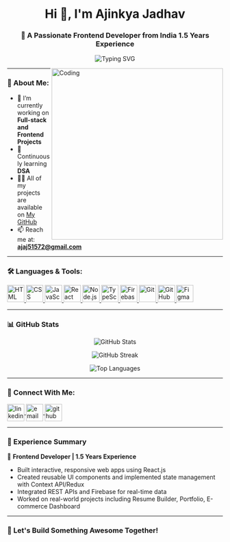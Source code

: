 <h1 align="center">Hi 👋, I'm Ajinkya Jadhav</h1>
<h3 align="center">🚀 A Passionate Frontend Developer from India 1.5 Years Experience</h3>

<p align="center">
  <img src="https://readme-typing-svg.herokuapp.com?font=Fira+Code&size=24&pause=1000&center=true&width=435&lines=Frontend+Developer;React+%7C+JavaScript+%7C+Node+%7C+UI%2FUX;Building+Beautiful+and+Responsive+Web+Apps" alt="Typing SVG" />
</p>

<img align="right" alt="Coding" width="400" src="https://cdn.dribbble.com/users/1162077/screenshots/3848914/programmer.gif">

---

### 💫 About Me:

- 🔭 I’m currently working on **Full-stack and Frontend Projects**
- 🌱 Continuously learning **DSA**
- 👨‍💻 All of my projects are available on [My GitHub](https://github.com/ajinkya51572jadhav)
- 📫 Reach me at: **ajaj51572@gmail.com**

---

### 🛠️ Languages & Tools:

<p align="left">
  <a href="https://developer.mozilla.org/en-US/docs/Web/HTML" target="_blank"> <img src="https://skillicons.dev/icons?i=html" width="40" alt="HTML" /> </a>
  <a href="https://developer.mozilla.org/en-US/docs/Web/CSS" target="_blank"> <img src="https://skillicons.dev/icons?i=css" width="40" alt="CSS" /> </a>
  <a href="https://developer.mozilla.org/en-US/docs/Web/JavaScript" target="_blank"> <img src="https://skillicons.dev/icons?i=js" width="40" alt="JavaScript" /> </a>
  <a href="https://reactjs.org/" target="_blank"> <img src="https://skillicons.dev/icons?i=react" width="40" alt="React" /> </a>
  <a href="https://nodejs.org/" target="_blank"> <img src="https://skillicons.dev/icons?i=nodejs" width="40" alt="Node.js" /> </a>
  <a href="https://www.typescriptlang.org/" target="_blank"> <img src="https://skillicons.dev/icons?i=ts" width="40" alt="TypeScript" /> </a>
  <a href="https://firebase.google.com/" target="_blank"> <img src="https://skillicons.dev/icons?i=firebase" width="40" alt="Firebase" /> </a>
  <a href="https://git-scm.com/" target="_blank"> <img src="https://skillicons.dev/icons?i=git" width="40" alt="Git" /> </a>
  <a href="https://github.com/" target="_blank"> <img src="https://skillicons.dev/icons?i=github" width="40" alt="GitHub" /> </a>
  <a href="https://www.figma.com/" target="_blank"> <img src="https://skillicons.dev/icons?i=figma" width="40" alt="Figma" /> </a>
</p>

---

### 📊 GitHub Stats

<p align="center">
  <img src="https://github-readme-stats.vercel.app/api?username=ajinkya51572jadhav&show_icons=true&theme=radical" alt="GitHub Stats" />
</p>

<p align="center">
  <img src="https://github-readme-streak-stats.herokuapp.com?user=ajinkya51572jadhav&theme=radical" alt="GitHub Streak" />
</p>

<p align="center">
  <img src="https://github-readme-stats.vercel.app/api/top-langs/?username=ajinkya51572jadhav&layout=compact&theme=radical" alt="Top Languages" />
</p>

---

### 🔗 Connect With Me:

<p align="left">
  <a href="https://www.linkedin.com/in/jadhavajinkya" target="blank">
    <img align="center" src="https://skillicons.dev/icons?i=linkedin" alt="linkedin" height="40" width="40" />
  </a>
  <a href="mailto:ajaj51572@gmail.com" target="blank">
    <img align="center" src="https://skillicons.dev/icons?i=gmail" alt="email" height="40" width="40" />
  </a>
  <a href="https://github.com/ajinkya51572jadhav" target="blank">
    <img align="center" src="https://skillicons.dev/icons?i=github" alt="github" height="40" width="40" />
  </a>
</p>

---

### 💼 Experience Summary

🚀 **Frontend Developer | 1.5 Years Experience**  
- Built interactive, responsive web apps using React.js  
- Created reusable UI components and implemented state management with Context API/Redux  
- Integrated REST APIs and Firebase for real-time data  
- Worked on real-world projects including Resume Builder, Portfolio, E-commerce Dashboard  

---

### 🌱 Let's Build Something Awesome Together!
